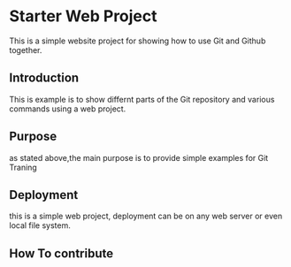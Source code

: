 # Starter Web Project

This is a simple website project for
showing how to use Git and Github together.

## Introduction
This is example is to show differnt parts
of the Git repository and various commands
using a web project.

## Purpose

as stated above,the main purpose is to
provide simple examples for Git Traning

## Deployment

this is a simple web project, deployment
can be on any web server or even local
file system.

## How To contribute